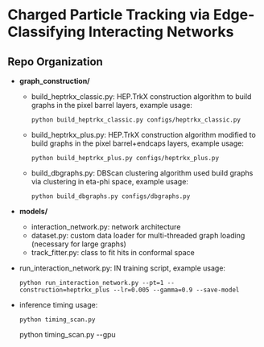 # Charged Particle Tracking via Edge-Classifying Interacting Networks
## Repo Organization
- **graph_construction/**
  - build_heptrkx_classic.py: HEP.TrkX construction algorithm to build graphs in the pixel barrel layers, example usage: 
    ``` 
    python build_heptrkx_classic.py configs/heptrkx_classic.py
    ```
  - build_heptrkx_plus.py: HEP.TrkX construction algorithm modified to build graphs in the pixel barrel+endcaps layers, example usage: 
    ```
    python build_heptrkx_plus.py configs/heptrkx_plus.py
    ```
  - build_dbgraphs.py: DBScan clustering algorithm used build graphs via clustering in eta-phi space, example usage: 
    ```
    python build_dbgraphs.py configs/dbgraphs.py
     ```
- **models/** 
  - interaction_network.py: network architecture 
  - dataset.py: custom data loader for multi-threaded graph loading (necessary for large graphs)
  - track_fitter.py: class to fit hits in conformal space 
  
- run_interaction_network.py: IN training script, example usage:
  ```
  python run_interaction_network.py --pt=1 --construction=heptrkx_plus --lr=0.005 --gamma=0.9 --save-model 
  ```
- inference timing usage:
  ```
  python timing_scan.py
  ```
  python timing_scan.py --gpu
  ```
